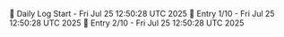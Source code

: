 📅 Daily Log Start - Fri Jul 25 12:50:28 UTC 2025
📌 Entry 1/10 - Fri Jul 25 12:50:28 UTC 2025
📌 Entry 2/10 - Fri Jul 25 12:50:28 UTC 2025
